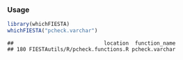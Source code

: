 
### Usage

``` r
library(whichFIESTA)
whichFIESTA("pcheck.varchar")
```

    ##                             location  function_name
    ## 180 FIESTAutils/R/pcheck.functions.R pcheck.varchar
